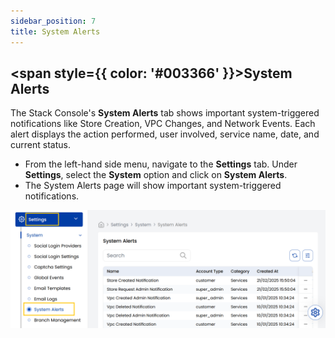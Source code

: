 ```yaml
---
sidebar_position: 7  
title: System Alerts
---
```


## <span style={{ color: '#003366' }}>System Alerts</span>

The Stack Console's **System Alerts** tab shows important system-triggered notifications like Store Creation, VPC Changes, and Network Events. Each alert displays the action performed, user involved, service name, date, and current status.

- From the left-hand side menu, navigate to the **Settings** tab. Under **Settings**, select the **System** option and click on **System Alerts**.
- The System Alerts page will show important system-triggered notifications.

![Email Template](images/system_alerts.png)


